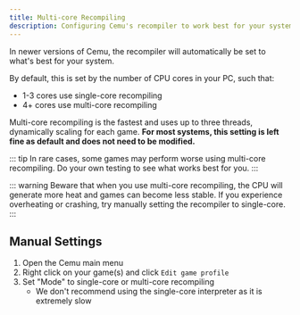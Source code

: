```yaml
---
title: Multi-core Recompiling
description: Configuring Cemu's recompiler to work best for your system.
---
```


In newer versions of Cemu, the recompiler will automatically be set to what's best for your system.

By default, this is set by the number of CPU cores in your PC, such that:
- 1-3 cores use single-core recompiling
- 4+ cores use multi-core recompiling

Multi-core recompiling is the fastest and uses up to three threads, dynamically scaling for each game. **For most systems, this setting is left fine as default and does not need to be modified.**

::: tip
In rare cases, some games may perform worse using multi-core recompiling. Do your own testing to see what works best for you.
:::

::: warning
Beware that when you use multi-core recompiling, the CPU will generate more heat and games can become less stable. If you experience overheating or crashing, try manually setting the recompiler to single-core.
:::

## Manual Settings

1. Open the Cemu main menu
1. Right click on your game(s) and click `Edit game profile`
1. Set "Mode" to single-core or multi-core recompiling
    - We don't recommend using the single-core interpreter as it is extremely slow
